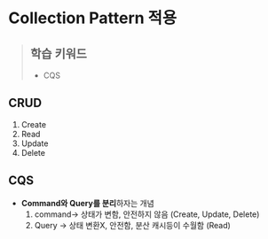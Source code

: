 # Collection Pattern 적용



> ## 학습 키워드
>
> * CQS



## CRUD

1. Create
2. Read
3. Update
4. Delete

## CQS

* **Command와 Query를 분리**하자는 개념
  1. command-> 상태가 변함, 안전하지 않음 (Create, Update, Delete)
  2. Query -> 상태 변환X, 안전함,  분산 캐시등이 수월함 (Read)

###
